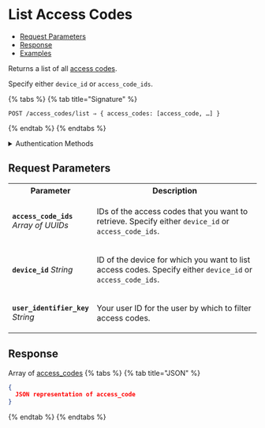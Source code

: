 # List Access Codes

- [Request Parameters](./#request-parameters)
- [Response](./#response)
- [Examples](./#examples)

Returns a list of all [access codes](https://docs.seam.co/latest/capability-guides/smart-locks/access-codes).

Specify either `device_id` or `access_code_ids`.

{% tabs %}
{% tab title="Signature" %}
```
POST /access_codes/list ⇒ { access_codes: [access_code, …] }
```
{% endtab %}
{% endtabs %}

<details>

<summary>Authentication Methods</summary>

- API key
- Client session token
- Personal access token
  <br>Must also include the `seam-workspace` header in the request.

To learn more, see [Authentication](https://docs.seam.co/latest/api/authentication).
</details>

## Request Parameters

<table>
<tr><th style="width:25%">Parameter</th><th>Description</th></tr>
<tr><td><strong><code>access_code_ids</code></strong> <i>Array</i> <i>of UUIDs</i></td>
<td>

IDs of the access codes that you want to retrieve. Specify either `device_id` or `access_code_ids`.
</td></tr>
<tr><td><strong><code>device_id</code></strong> <i>String</i></td>
<td>

ID of the device for which you want to list access codes. Specify either `device_id` or `access_code_ids`.
</td></tr>
<tr><td><strong><code>user_identifier_key</code></strong> <i>String</i></td>
<td>

Your user ID for the user by which to filter access codes.
</td></tr>
</table>

## Response

Array of [access\_codes](./)
{% tabs %}
{% tab title="JSON" %}
```json
{
  JSON representation of access_code
}
```
{% endtab %}
{% endtabs %}
